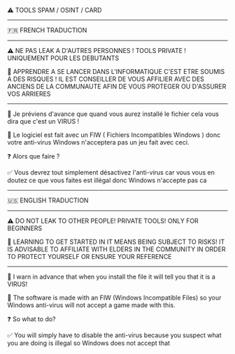 ⚠️ TOOLS SPAM / OSINT / CARD 

-----------------------------------------------------

🇫🇷  FRENCH TRADUCTION 

-----------------------------------------------------

⚠️ NE PAS LEAK A D'AUTRES PERSONNES !
TOOLS PRIVATE !
UNIQUEMENT POUR LES DEBUTANTS 

🚧 APPRENDRE A SE LANCER DANS L'INFORMATIQUE C'EST ETRE SOUMIS A DES RISQUES ! IL EST CONSEILLER DE VOUS AFFILIER AVEC DES ANCIENS DE LA COMMUNAUTE AFIN DE VOUS PROTEGER OU D'ASSURER VOS ARRIERES 

-----------------------------------------------------

🚧 Je préviens d'avance que quand vous aurez installé le fichier cela vous dira que c'est un VIRUS !

🔑 Le logiciel est fait avec un FIW ( Fichiers Incompatibles Windows ) donc votre anti-virus Windows n'acceptera pas un jeu fait avec ceci. 

❓ Alors que faire ?

✅ Vous devrez tout simplement désactivez l'anti-virus car vous vous en doutez ce que vous faites est illégal donc Windows n'accepte pas ca 

-----------------------------------------------------

🇺🇸 ENGLISH TRADUCTION 

-----------------------------------------------------

⚠️ DO NOT LEAK TO OTHER PEOPLE!
PRIVATE TOOLS!
ONLY FOR BEGINNERS

🚧 LEARNING TO GET STARTED IN IT MEANS BEING SUBJECT TO RISKS! IT IS ADVISABLE TO AFFILIATE WITH ELDERS IN THE COMMUNITY IN ORDER TO PROTECT YOURSELF OR ENSURE YOUR REFERENCE

-------------------------------------------------- ---

🚧 I warn in advance that when you install the file it will tell you that it is a VIRUS!

🔑 The software is made with an FIW (Windows Incompatible Files) so your Windows anti-virus will not accept a game made with this.

❓ So what to do?

✅ You will simply have to disable the anti-virus because you suspect what you are doing is illegal so Windows does not accept that


